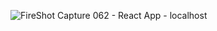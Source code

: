 ![FireShot Capture 062 - React App - localhost](https://github.com/j-swaroop/mysql-curd/assets/133971855/05372abd-84ad-4518-bb5c-7512340dc00c)
